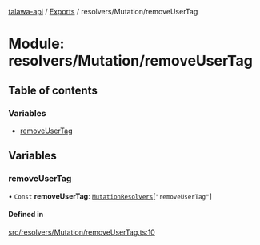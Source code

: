 [talawa-api](../README.md) / [Exports](../modules.md) / resolvers/Mutation/removeUserTag

# Module: resolvers/Mutation/removeUserTag

## Table of contents

### Variables

- [removeUserTag](resolvers_Mutation_removeUserTag.md#removeusertag)

## Variables

### removeUserTag

• `Const` **removeUserTag**: [`MutationResolvers`](types_generatedGraphQLTypes.md#mutationresolvers)[``"removeUserTag"``]

#### Defined in

[src/resolvers/Mutation/removeUserTag.ts:10](https://github.com/Veer0x1/talawa-api/blob/4ede423/src/resolvers/Mutation/removeUserTag.ts#L10)
